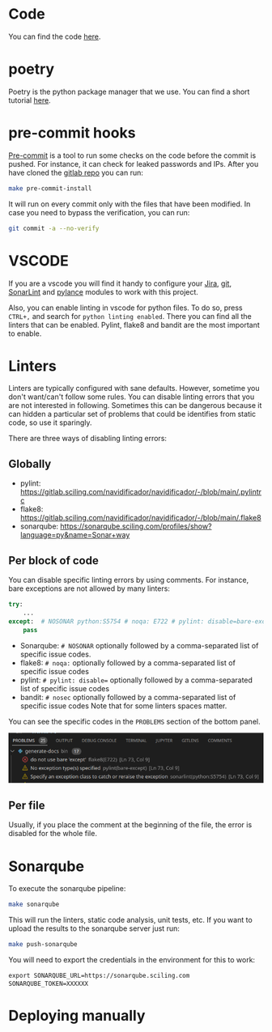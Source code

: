 # Code
You can find the code [here](https://gitlab.sciling.com/navidificador/navidificador).

# poetry
Poetry is the python package manager that we use. You can find a short tutorial [here](https://python-poetry.org/docs/basic-usage/).

# pre-commit hooks
[Pre-commit](https://pre-commit.com/) is a tool to run some checks on the code before the commit is pushed. For instance, it can check for leaked passwords and IPs. After you have cloned the [gitlab repo](https://gitlab.sciling.com/navidificador/navidificador) you can run:
```bash
make pre-commit-install
```
It will run on every commit only with the files that have been modified. In case you need to bypass the verification, you can run:
```bash
git commit -a --no-verify
```

# VSCODE
If you are a vscode you will find it handy to configure your [Jira](https://marketplace.visualstudio.com/items?itemName=Atlassian.atlascode), [git](https://marketplace.visualstudio.com/items?itemName=eamodio.gitlens), [SonarLint](https://marketplace.visualstudio.com/items?itemName=SonarSource.sonarlint-vscode) and [pylance](https://marketplace.visualstudio.com/items?itemName=ms-python.vscode-pylance) modules to work with this project.

Also, you can enable linting in vscode for python files. To do so, press `CTRL+,` and search for `python linting enabled`.
There you can find all the linters that can be enabled. Pylint, flake8 and bandit are the most important to enable.

# Linters
Linters are typically configured with sane defaults. However, sometime you don't want/can't follow some rules.
You can disable linting errors that you are not interested in following.
Sometimes this can be dangerous because it can hidden a particular set of problems that could be identifies from static code,
so use it sparingly.

There are three ways of disabling linting errors:

## Globally
* pylint: https://gitlab.sciling.com/navidificador/navidificador/-/blob/main/.pylintrc
* flake8: https://gitlab.sciling.com/navidificador/navidificador/-/blob/main/.flake8
* sonarqube: https://sonarqube.sciling.com/profiles/show?language=py&name=Sonar+way

## Per block of code
You can disable specific linting errors by using comments. For instance, bare exceptions are not allowed by many linters:
```python
try:
    ...
except:  # NOSONAR python:S5754 # noqa: E722 # pylint: disable=bare-except # nosec B110
    pass
```
* Sonarqube: `# NOSONAR` optionally followed by a comma-separated list of specific issue codes.
* flake8: `# noqa:` optionally followed by a comma-separated list of specific issue codes
* pylint: `# pylint: disable=` optionally followed by a comma-separated list of specific issue codes
* bandit: `# nosec` optionally followed by a comma-separated list of specific issue codes
Note that for some linters spaces matter.

You can see the specific codes in the `PROBLEMS` section of the bottom panel.

![image](vscode-problems.png)

## Per file

Usually, if you place the comment at the beginning of the file, the error is disabled for the whole file.


# Sonarqube
To execute the sonarqube pipeline:
```bash
make sonarqube
```
This will run the linters, static code analysis, unit tests, etc.
If you want to upload the results to the sonarqube server just run:
```bash
make push-sonarqube
```
You will need to export the credentials in the environment for this to work:
```
export SONARQUBE_URL=https://sonarqube.sciling.com SONARQUBE_TOKEN=XXXXXX
```

# Deploying manually
